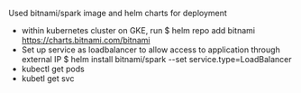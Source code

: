 Used bitnami/spark image and helm charts for deployment

- within kubernetes cluster on GKE, run 
$ helm repo add bitnami https://charts.bitnami.com/bitnami
- Set up service as loadbalancer to allow access to application through external IP 
$ helm install bitnami/spark --set service.type=LoadBalancer
- kubectl get pods
- kubetl get svc
 